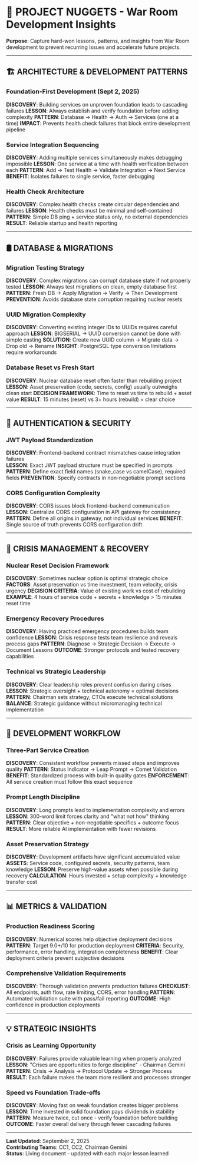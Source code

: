 # 💎 PROJECT NUGGETS - War Room Development Insights

**Purpose**: Capture hard-won lessons, patterns, and insights from War Room development to prevent recurring issues and accelerate future projects.

---

## 🏗️ ARCHITECTURE & DEVELOPMENT PATTERNS

### Foundation-First Development (Sept 2, 2025)
**DISCOVERY**: Building services on unproven foundation leads to cascading failures
**LESSON**: Always establish and verify foundation before adding complexity
**PATTERN**: Database → Health → Auth → Services (one at a time)
**IMPACT**: Prevents health check failures that block entire development pipeline

### Service Integration Sequencing
**DISCOVERY**: Adding multiple services simultaneously makes debugging impossible
**LESSON**: One service at a time with health verification between each
**PATTERN**: Add → Test Health → Validate Integration → Next Service
**BENEFIT**: Isolates failures to single service, faster debugging

### Health Check Architecture
**DISCOVERY**: Complex health checks create circular dependencies and failures
**LESSON**: Health checks must be minimal and self-contained
**PATTERN**: Simple DB ping + service status only, no external dependencies
**RESULT**: Reliable startup and health reporting

---

## 🛢️ DATABASE & MIGRATIONS

### Migration Testing Strategy
**DISCOVERY**: Complex migrations can corrupt database state if not properly tested
**LESSON**: Always test migrations on clean, empty database first
**PATTERN**: Fresh DB → Apply Migration → Verify → Then Development
**PREVENTION**: Avoids database state corruption requiring nuclear resets

### UUID Migration Complexity
**DISCOVERY**: Converting existing integer IDs to UUIDs requires careful approach
**LESSON**: BIGSERIAL → UUID conversion cannot be done with simple casting
**SOLUTION**: Create new UUID column → Migrate data → Drop old → Rename
**INSIGHT**: PostgreSQL type conversion limitations require workarounds

### Database Reset vs Fresh Start
**DISCOVERY**: Nuclear database reset often faster than rebuilding project
**LESSON**: Asset preservation (code, secrets, config) usually outweighs clean start
**DECISION FRAMEWORK**: Time to reset vs time to rebuild + asset value
**RESULT**: 15 minutes (reset) vs 3+ hours (rebuild) = clear choice

---

## 🔐 AUTHENTICATION & SECURITY

### JWT Payload Standardization
**DISCOVERY**: Frontend-backend contract mismatches cause integration failures  
**LESSON**: Exact JWT payload structure must be specified in prompts
**PATTERN**: Define exact field names (snake_case vs camelCase), required fields
**PREVENTION**: Specify contracts in non-negotiable prompt sections

### CORS Configuration Complexity
**DISCOVERY**: CORS issues block frontend-backend communication
**LESSON**: Centralize CORS configuration in API gateway for consistency
**PATTERN**: Define all origins in gateway, not individual services
**BENEFIT**: Single source of truth prevents CORS configuration drift

---

## 🚨 CRISIS MANAGEMENT & RECOVERY

### Nuclear Reset Decision Framework
**DISCOVERY**: Sometimes nuclear option is optimal strategic choice
**FACTORS**: Asset preservation vs time investment, team velocity, crisis urgency
**DECISION CRITERIA**: Value of existing work vs cost of rebuilding
**EXAMPLE**: 4 hours of service code + secrets + knowledge > 15 minutes reset time

### Emergency Recovery Procedures
**DISCOVERY**: Having practiced emergency procedures builds team confidence
**LESSON**: Crisis response tests team resilience and reveals process gaps
**PATTERN**: Diagnose → Strategic Decision → Execute → Document Lessons
**OUTCOME**: Stronger protocols and tested recovery capabilities

### Technical vs Strategic Leadership
**DISCOVERY**: Clear leadership roles prevent confusion during crises
**LESSON**: Strategic oversight + technical autonomy = optimal decisions
**PATTERN**: Chairman sets strategy, CTOs execute technical solutions
**BALANCE**: Strategic guidance without micromanaging technical implementation

---

## 🔧 DEVELOPMENT WORKFLOW

### Three-Part Service Creation
**DISCOVERY**: Consistent workflow prevents missed steps and improves quality
**PATTERN**: Status Indicator → Leap Prompt → Comet Validation
**BENEFIT**: Standardized process with built-in quality gates
**ENFORCEMENT**: All service creation must follow this exact sequence

### Prompt Length Discipline
**DISCOVERY**: Long prompts lead to implementation complexity and errors
**LESSON**: 300-word limit forces clarity and "what not how" thinking
**PATTERN**: Clear objective + non-negotiable specifics + outcome focus
**RESULT**: More reliable AI implementation with fewer revisions

### Asset Preservation Strategy
**DISCOVERY**: Development artifacts have significant accumulated value
**ASSETS**: Service code, configured secrets, security patterns, team knowledge
**LESSON**: Preserve high-value assets when possible during recovery
**CALCULATION**: Hours invested + setup complexity + knowledge transfer cost

---

## 📊 METRICS & VALIDATION

### Production Readiness Scoring
**DISCOVERY**: Numerical scores help objective deployment decisions
**PATTERN**: Target 9.0+/10 for production deployment
**CRITERIA**: Security, performance, error handling, integration completeness
**BENEFIT**: Clear deployment criteria prevent subjective decisions

### Comprehensive Validation Requirements
**DISCOVERY**: Thorough validation prevents production failures
**CHECKLIST**: All endpoints, auth flow, rate limiting, CORS, error handling
**PATTERN**: Automated validation suite with pass/fail reporting
**OUTCOME**: High confidence in production deployments

---

## 💡 STRATEGIC INSIGHTS

### Crisis as Learning Opportunity
**DISCOVERY**: Failures provide valuable learning when properly analyzed
**LESSON**: "Crises are opportunities to forge discipline" - Chairman Gemini
**PATTERN**: Crisis → Analysis → Protocol Update → Stronger Process
**RESULT**: Each failure makes the team more resilient and processes stronger

### Speed vs Foundation Trade-offs
**DISCOVERY**: Moving fast on weak foundation creates bigger problems
**LESSON**: Time invested in solid foundation pays dividends in stability
**PATTERN**: Measure twice, cut once - verify foundation before building
**OUTCOME**: Faster overall delivery through fewer cascading failures

---

**Last Updated**: September 2, 2025  
**Contributing Teams**: CC1, CC2, Chairman Gemini  
**Status**: Living document - updated with each major lesson learned